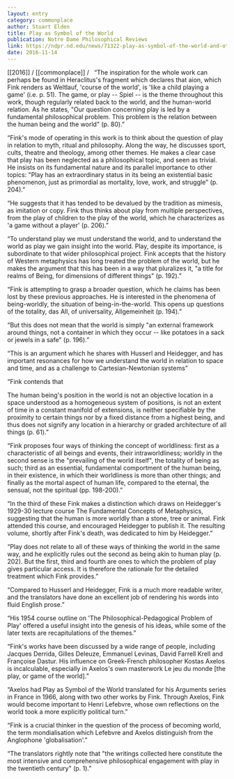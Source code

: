 ```yaml
---
layout: entry
category: commonplace
author: Stuart Elden
title: Play as Symbol of the World
publication: Notre Dame Philosophical Reviews
link: https://ndpr.nd.edu/news/71322-play-as-symbol-of-the-world-and-other-writings/
date: 2016-11-14
---
```


[[2016]] / [[commonplace]] / 
 
“The inspiration for the whole work can perhaps be found in Heraclitus's fragment which declares that aion, which Fink renders as Weltlauf, 'course of the world', is 'like a child playing a game' (i.e. p. 51). The game, or play -- Spiel -- is the theme throughout this work, though regularly related back to the world, and the human-world relation. As he states, "Our question concerning play is led by a fundamental philosophical problem. This problem is the relation between the human being and the world" (p. 80).”

“Fink's mode of operating in this work is to think about the question of play in relation to myth, ritual and philosophy. Along the way, he discusses sport, cults, theatre and theology, among other themes. He makes a clear case that play has been neglected as a philosophical topic, and seen as trivial. He insists on its fundamental nature and its parallel importance to other topics: "Play has an extraordinary status in its being an existential basic phenomenon, just as primordial as mortality, love, work, and struggle" (p. 204).”

“He suggests that it has tended to be devalued by the tradition as mimesis, as imitation or copy. Fink thus thinks about play from multiple perspectives, from the play of children to the play of the world, which he characterizes as 'a game without a player' (p. 206).”

“To understand play we must understand the world, and to understand the world as play we gain insight into the world. Play, despite its importance, is subordinate to that wider philosophical project. Fink accepts that the history of Western metaphysics has long treated the problem of the world, but he makes the argument that this has been in a way that pluralizes it, "a title for realms of Being, for dimensions of different things" (p. 192).”

“Fink is attempting to grasp a broader question, which he claims has been lost by these previous approaches. He is interested in the phenomena of being-worldly, the situation of being-in-the-world. This opens up questions of the totality, das All, of universality, Allgemeinheit (p. 194).”

“But this does not mean that the world is simply "an external framework around things, not a container in which they occur -- like potatoes in a sack or jewels in a safe" (p. 196).”

“This is an argument which he shares with Husserl and Heidegger, and has important resonances for how we understand the world in relation to space and time, and as a challenge to Cartesian-Newtonian systems”

“Fink contends that

The human being's position in the world is not an objective location in a space understood as a homogeneous system of positions, is not an extent of time in a constant manifold of extensions, is neither specifiable by the proximity to certain things nor by a fixed distance from a highest being, and thus does not signify any location in a hierarchy or graded architecture of all things (p. 61).”

“Fink proposes four ways of thinking the concept of worldliness: first as a characteristic of all beings and events, their intraworldliness; worldly in the second sense is the "prevailing of the world itself", the totality of being as such; third as an essential, fundamental comportment of the human being, in their existence, in which their worldliness is more than other things; and finally as the mortal aspect of human life, compared to the eternal, the sensual, not the spiritual (pp. 198-200).”

“In the third of these Fink makes a distinction which draws on Heidegger's 1929-30 lecture course The Fundamental Concepts of Metaphysics, suggesting that the human is more worldly than a stone, tree or animal. Fink attended this course, and encouraged Heidegger to publish it. The resulting volume, shortly after Fink's death, was dedicated to him by Heidegger.”

“Play does not relate to all of these ways of thinking the world in the same way, and he explicitly rules out the second as being akin to human play (p. 202). But the first, third and fourth are ones to which the problem of play gives particular access. It is therefore the rationale for the detailed treatment which Fink provides.”

“Compared to Husserl and Heidegger, Fink is a much more readable writer, and the translators have done an excellent job of rendering his words into fluid English prose.”

“His 1954 course outline on 'The Philosophical-Pedagogical Problem of Play' offered a useful insight into the genesis of his ideas, while some of the later texts are recapitulations of the themes.”

“Fink's works have been discussed by a wide range of people, including Jacques Derrida, Gilles Deleuze, Emmanuel Levinas, David Farrell Krell and Françoise Dastur. His influence on Greek-French philosopher Kostas Axelos is incalculable, especially in Axelos's own masterwork Le jeu du monde [the play, or game of the world].”

“Axelos had Play as Symbol of the World translated for his Arguments series in France in 1966, along with two other works by Fink. Through Axelos, Fink would become important to Henri Lefebvre, whose own reflections on the world took a more explicitly political turn.”

“Fink is a crucial thinker in the question of the process of becoming world, the term mondialisation which Lefebvre and Axelos distinguish from the Anglophone 'globalisation'.”

“The translators rightly note that "the writings collected here constitute the most intensive and comprehensive philosophical engagement with play in the twentieth century" (p. 1).”